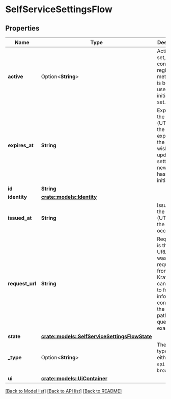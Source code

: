 # SelfServiceSettingsFlow

## Properties

Name | Type | Description | Notes
------------ | ------------- | ------------- | -------------
**active** | Option<**String**> | Active, if set, contains the registration method that is being used. It is initially not set. | [optional]
**expires_at** | **String** | ExpiresAt is the time (UTC) when the flow expires. If the user still wishes to update the setting, a new flow has to be initiated. | 
**id** | **String** |  | 
**identity** | [**crate::models::Identity**](identity.md) |  | 
**issued_at** | **String** | IssuedAt is the time (UTC) when the flow occurred. | 
**request_url** | **String** | RequestURL is the initial URL that was requested from Ory Kratos. It can be used to forward information contained in the URL's path or query for example. | 
**state** | [**crate::models::SelfServiceSettingsFlowState**](selfServiceSettingsFlowState.md) |  | 
**_type** | Option<**String**> | The flow type can either be `api` or `browser`. | [optional]
**ui** | [**crate::models::UiContainer**](uiContainer.md) |  | 

[[Back to Model list]](../README.md#documentation-for-models) [[Back to API list]](../README.md#documentation-for-api-endpoints) [[Back to README]](../README.md)


